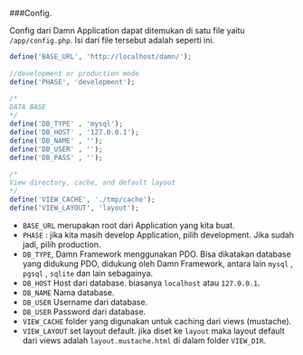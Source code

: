 ###Config.

Config dari Damn Application dapat ditemukan di satu file yaitu `/app/config.php`. Isi dari file tersebut adalah seperti ini.

```php
define('BASE_URL', 'http://localhost/damn/');
 
//development or production mode
define('PHASE', 'development');
 
/*
DATA BASE
*/
define('DB_TYPE' , 'mysql');
define('DB_HOST' , '127.0.0.1');
define('DB_NAME' , '');
define('DB_USER' , '');
define('DB_PASS' , '');
 
/*
View directory, cache, and default layout
*/
define('VIEW_CACHE', './tmp/cache');
define('VIEW_LAYOUT', 'layout');
```

- `BASE_URL` merupakan root dari Application yang kita buat.
- `PHASE` : jika kita masih develop Application, pilih development. Jika sudah jadi, pilih production.
- `DB_TYPE`, Damn Framework menggunakan PDO. Bisa dikatakan database yang didukung PDO, didukung oleh Damn Framework, antara lain `mysql` , `pgsql` , `sqlite` dan lain sebagainya.
- `DB_HOST` Host dari database. biasanya `localhost` atau `127.0.0.1`.
- `DB_NAME` Nama database.
- `DB_USER` Username dari database.
- `DB_USER` Password dari database.
- `VIEW_CACHE` folder yang digunakan untuk caching dari views (mustache).
- `VIEW_LAYOUT` set layout default. jika diset ke `layout` maka layout default dari views adalah `layout.mustache.html` di dalam folder `VIEW_DIR`.